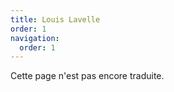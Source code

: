 ```yaml
---
title: Louis Lavelle
order: 1
navigation:
  order: 1
---
```


Cette page n'est pas encore traduite.
